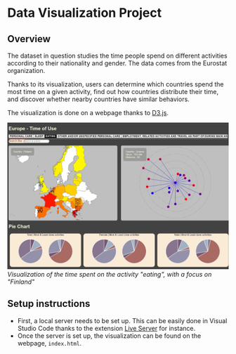# Data Visualization Project

## Overview
The dataset in question studies the time people spend on different activities according to their nationality and gender.
The data comes from the Eurostat organization.

Thanks to its visualization, users can determine which countries spend the most time on a given activity,
find out how countries distribute their time, and discover whether nearby countries have similar behaviors.

The visualization is done on a webpage thanks to [D3.js](https://d3js.org/).

![Illustration](illustration.jpeg)
*Visualization of the time spent on the activity \"eating\", with a focus on \"Finland\"*

## Setup instructions
* First, a local server needs to be set up. This can be easily done in Visual Studio Code thanks to the extension [Live Server](https://marketplace.visualstudio.com/items?itemName=ritwickdey.LiveServer) for instance.
* Once the server is set up, the visualization can be found on the webpage, ```index.html```.
